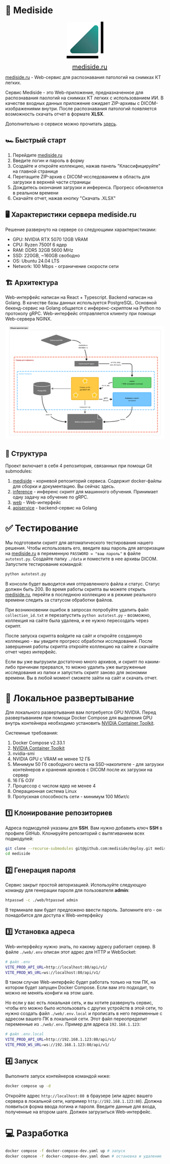 # 🩻 Mediside

<p align="center">
  <img src="img/logo.svg" />
</p>
<p align="center">
  <a href="https://mediside.ru" target="_blank" rel="noopener noreferrer" style="margin-left: 30px; line-height: 1; align-self: center; font-size: 20px; padding-bottom: 20px;">
    mediside.ru
  </a>
</p>


[mediside.ru](https://mediside.ru) - Web-сервис для распознавания патологий на снимках КТ легких.

Сервис Mediside - это Web-приложение, предназначенное для распознавания паологий на снимках КТ легких с использованием ИИ. В качестве входных данных приложение ожидает ZIP-архивы с DICOM-изображениями внутри. После распознавания патологий появляется возможность скачать отчет в формате **XLSX**.

Дополнительно о сервисе можно прочитать [здесь](https://mediside.ru/about).

## 🏎 Быстрый старт

1. Перейдите [mediside.ru](https://mediside.ru)
2. Введите логин и пароль в форму
3. Создайте и откройте коллекцию, нажав панель "Классифицируйте" на главной странице
4. Перетащите ZIP-архив с DICOM-исследованием в область для загрузки в верхней части страницы
5. Дождитесь окончания загрузки и инференса. Прогресс обновляется в реальном времени
6. Скачайте отчет, нажав кнопку "Скачать .XLSX"

## 🖥 Характеристики сервера mediside.ru

Решение развернуто на сервере со следующими характеристиками:

- GPU: NVIDIA RTX 5070 12GB VRAM
- CPU: Ryzen 7500f 6 ядер
- RAM: DDR5 32GB 5600 MHz
- SSD: 220GB, ~160GB свободно
- OS: Ubuntu 24.04 LTS
- Network: 100 Mbps - ограничение скорости сети

## 🏗 Архитектура

Web-интерфейс написан на React + Typescript. Backend написан на Golang. В качестве базы данных используется PostgreSQL. Основной бекенд-сервис на Golang общается с инференс-скриптом на Python по протоколу gRPC. Web-интерфейс отправляется клиенту при помощи Web-сервера NGINX.

![архитекура](img/architecture.png)

## 🧱 Структура

Проект включает в себя 4 репозитория, связанных при помощи Git submodules:

1. [mediside](https://github.com/mediside/mediside) - корневой репозиторий сервиса. Содержит docker-файлы для сборки и документацию. Вы сейчас здесь.
2. [inference](https://github.com/mediside/inference) - инференс скрипт для машинного обучения. Принимает одну задачу на обучение по gRPC.
3. [web](https://github.com/mediside/web) - Web-интерфейс
4. [apiservice](https://github.com/mediside/apiservice) - backend-сервис на Golang

# ✅ Тестирование

Мы подготовили скрипт для автоматического тестирования нашего решения. Чтобы использовать его, введите ваш пароль для авторизации на [mediside.ru](https://mediside.ru) в переменную `PASSWORD = "ваш пароль"` в файле `autotest.py`. Создайте папку `./data` и поместите в нее архивы DICOM. Запустите тестирование командой:

```bash
python autotest.py
```

В консоли будет выводится имя отправленного файла и статус. Статус должен быть 200. Во время работы скрипта вы можете открыть [mediside.ru](https://mediside.ru), перейти в последнюю коллекцию и в режиме реального времени следить за статусом обработки файлов.

При возникновении ошибок в запросах попробуйте удалить файл `collection_id.txt` и перезапустить `python autotest.py` - возможно, коллекция на сайте была удалена, и ее нужно пересоздать через скрипт.

После запуска скрипта войдите на сайт и откройте созданную коллекцию - вы увидите прогресс обработки исследований. После завершения работы скрипта откройте коллекцию на сайте и скачайте отчет через интерфейс.

Если вы уже выгрузили достаточно много архивов, и скрипт по каким-либо причинам прервался, то можно удалить уже выгруженные исследования из папки и запустить скрипт заново для экономии времени. Вы в любой момент сможете зайти на сайт и скачать отчет.

# 🚀 Локальное развертывание

Для локального развертывания вам потребуется GPU NVIDIA. Перед развертыванием при помощи Docker Compose для выделения GPU внутрь контейнера необходимо установить [NVIDIA Container Toolkit](https://docs.nvidia.com/datacenter/cloud-native/container-toolkit/latest/install-guide.html).

Системные требования: 

1. Docker Compose v2.33.1
2. [NVIDIA Container Toolkit](https://docs.nvidia.com/datacenter/cloud-native/container-toolkit/latest/install-guide.html)
3. nvidia-smi
4. NVIDIA GPU с VRAM не менее 12 ГБ
5. Минимум 50 Гб свободного места на SSD-накопителе - для загрузки контейнеров и хранения архивов с DICOM после их загрузки на сервер
6. 16 ГБ ОЗУ
7. Процессор с числом ядер не менее 4
8. Операционная система Linux
9. Пропускная способность сети - минимум 100 Мбит/с

## 1️⃣ Клонирование репозиториев

Адреса подмодулей указаны для **SSH**. Вам нужно добавить ключ **SSH** в профиле GitHub.  Клонируйте репозиторий с вытягиванием всех подмодулей:

```bash
git clone --recurse-submodules git@github.com:mediside/deploy.git mediside
cd mediside
```

## 2️⃣ Генерация пароля

Сервис закрыт простой авторизацией. Используйте следующую команду для генерации пароля для пользователя **admin**:

```bash
htpasswd -c ./web/htpasswd admin
```

В терминале вам будет предложено ввести пароль. Запомните его - он понадобится для доступа к Web-интерфейсу

## 3️⃣ Установка адреса

Web-интерфейсу нужно знать, по какому адресу работает сервер. В файле `./web/.env` описан этот адрес для HTTP и WebSocket:

```bash
# файл .env
VITE_PROD_API_URL=http://localhost:80/api/v1/
VITE_PROD_WS_URL=ws://localhost:80/api/v1/
```

В таком случае Web-интерфейс будет работать только на том ПК, на котором будет запущен Docker Compose. Если вам это подходит, то можно не менять конфиги на этом шаге.

Но если у вас есть локальная сеть, и вы хотите развернуть сервис, чтобы его можно было использовать с других устройств в этой сети, то нужно создать файл `./web/.env.local` и прописать в него переменные с адресом вашего ПК в локальной сети. Этот файл переопределит переменные из `./web/.env`. Пример для адреса `192.168.1.123`:

```bash
# файл .env.local
VITE_PROD_API_URL=http://192.168.1.123:80/api/v1/
VITE_PROD_WS_URL=ws://192.168.1.123:80/api/v1/
```

## 4️⃣ Запуск

Выполните запуск контейнеров командой ниже:

```bash
docker compose up -d
```

Откройте адрес `http://localhost:80 `в браузере (или адрес вашего сервера в локальной сети, например `http://192.168.1.123:80`). Должна появиться форма ввода логина и пароля. Введите данные для входа, полученные на втором шаге. Должен загрузиться Web-интерфейс.

# 💻 Разработка

```bash
docker compose -f docker-compose-dev.yaml up # запуск
docker copmose -f docker-compose-dev.yaml down # остановка и удаление
```

